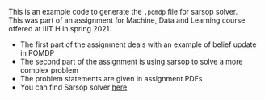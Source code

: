 This is an example code to generate the `.pomdp` file for sarsop solver.  
This was part of an assignment for Machine, Data and Learning course offered at IIIT H in spring 2021.  
- The first part of the assignment deals with an example of belief update in POMDP
- The second part of the assignment is using sarsop to solve a more complex problem
- The problem statements are given in assignment PDFs
- You can find Sarsop solver [here](https://github.com/AdaCompNUS/sarsop)